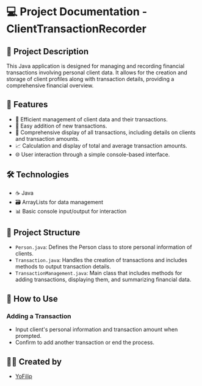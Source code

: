 # 💻 Project Documentation - ClientTransactionRecorder

## 📝 Project Description
This Java application is designed for managing and recording financial transactions involving personal client data. It allows for the creation and storage of client profiles along with transaction details, providing a comprehensive financial overview.

## 🚀 Features
- 📄 Efficient management of client data and their transactions.
- 📄 Easy addition of new transactions.
- 📄 Comprehensive display of all transactions, including details on clients and transaction amounts.
- 📈 Calculation and display of total and average transaction amounts.
- 🌐 User interaction through a simple console-based interface.

## 🛠️ Technologies
- ☕ Java
- 🗃️ ArrayLists for data management
- 📊 Basic console input/output for interaction

## 📂 Project Structure
- `Person.java`: Defines the Person class to store personal information of clients.
- `Transaction.java`: Handles the creation of transactions and includes methods to output transaction details.
- `TransactionManagement.java`: Main class that includes methods for adding transactions, displaying them, and summarizing financial data.

## 🚀 How to Use
### Adding a Transaction
- Input client's personal information and transaction amount when prompted.
- Confirm to add another transaction or end the process.

## 👨‍💻 Created by
- [YoFilip](https://github.com/YoFilip)
